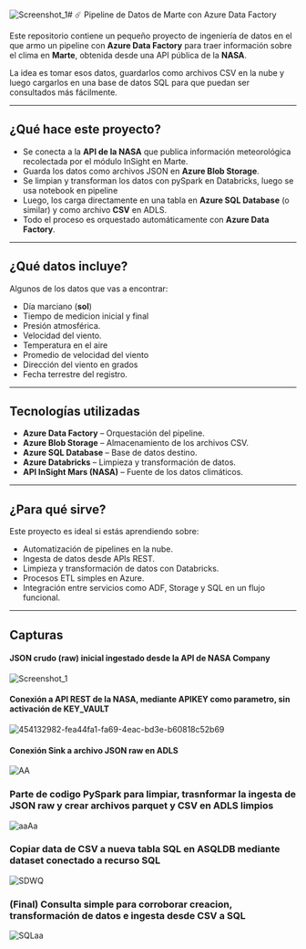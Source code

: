 ![Screenshot_1](https://github.com/user-attachments/assets/b499f2d6-3a1e-483d-8aea-d603e8a4034e)# ☄️ Pipeline de Datos de Marte con Azure Data Factory

Este repositorio contiene un pequeño proyecto de ingeniería de datos en el que armo un pipeline con **Azure Data Factory** para traer información sobre el clima en **Marte**, obtenida desde una API pública de la **NASA**.

La idea es tomar esos datos, guardarlos como archivos CSV en la nube y luego cargarlos en una base de datos SQL para que puedan ser consultados más fácilmente.

---

## ¿Qué hace este proyecto?

- Se conecta a la **API de la NASA** que publica información meteorológica recolectada por el módulo InSight en Marte.
- Guarda los datos como archivos JSON en **Azure Blob Storage**.
- Se limpian y transforman los datos con pySpark en Databricks, luego se usa notebook en pipeline
- Luego, los carga directamente en una tabla en **Azure SQL Database** (o similar) y como archivo **CSV** en ADLS.
- Todo el proceso es orquestado automáticamente con **Azure Data Factory**.

---

##  ¿Qué datos incluye?

Algunos de los datos que vas a encontrar:
- Día marciano (**sol**)
- Tiempo de medicion inicial y final
- Presión atmosférica.
- Velocidad del viento.
- Temperatura en el aire
- Promedio de velocidad del viento
- Dirección del viento en grados
- Fecha terrestre del registro.

---

##  Tecnologías utilizadas

- **Azure Data Factory** – Orquestación del pipeline.
- **Azure Blob Storage** – Almacenamiento de los archivos CSV.
- **Azure SQL Database** – Base de datos destino.
- **Azure Databricks** – Limpieza y transformación de datos.
- **API InSight Mars (NASA)** – Fuente de los datos climáticos.

---

##  ¿Para qué sirve?

Este proyecto es ideal si estás aprendiendo sobre:
- Automatización de pipelines en la nube.
- Ingesta de datos desde APIs REST.
- Limpieza y transformación de datos con Databricks.
- Procesos ETL simples en Azure.
- Integración entre servicios como ADF, Storage y SQL en un flujo funcional.

---

## Capturas

#### JSON crudo (raw) inicial ingestado desde la API de NASA Company
![Screenshot_1](https://github.com/user-attachments/assets/bb48f852-47db-44ed-b4c1-09ba526f1789)

#### Conexión a API REST de la NASA, mediante APIKEY como parametro, sin activación de KEY_VAULT
![454132982-fea44fa1-fa69-4eac-bd3e-b60818c52b69](https://github.com/user-attachments/assets/df5240f2-87f3-4b4a-bbb5-b030d530db58)

#### Conexión Sink a archivo JSON raw en ADLS 
![AA](https://github.com/user-attachments/assets/b5615ecc-15b8-4c25-8922-b9ac5847691c)

### Parte de codigo PySpark para limpiar, trasnformar la ingesta de JSON raw y crear archivos parquet y CSV en ADLS limpios
![aaAa](https://github.com/user-attachments/assets/29b517c9-59c1-462d-aa6b-8c7c49d7c744)

### Copiar data de CSV a nueva tabla SQL en ASQLDB mediante dataset conectado a recurso SQL
![SDWQ](https://github.com/user-attachments/assets/f06528b3-beac-4018-9346-ae9855b128d4)

### (Final) Consulta simple para corroborar creacion, transformación de datos e ingesta desde CSV a SQL
![SQLaa](https://github.com/user-attachments/assets/d0c6686b-9a5d-4260-9837-8b6782ce6143)







